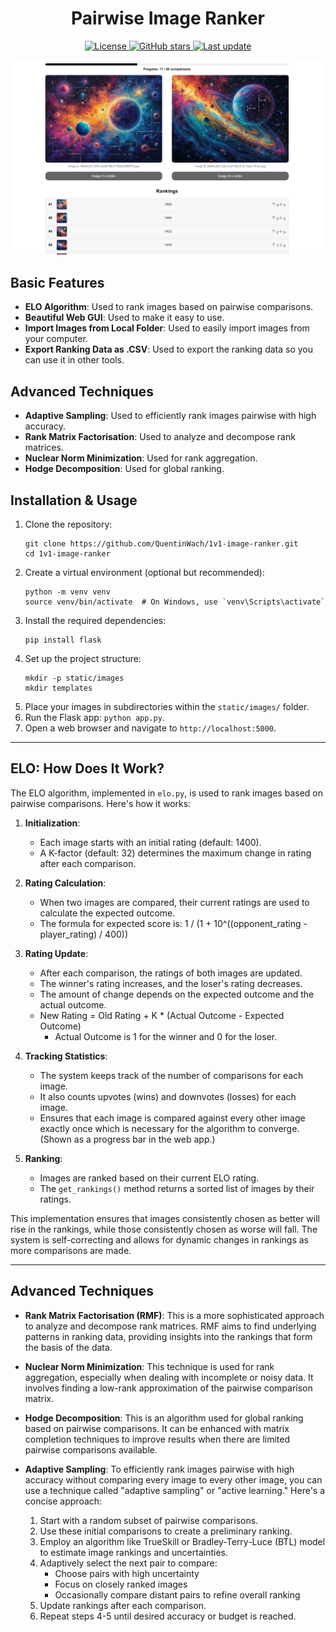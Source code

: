 <div align="center">
  <h1>Pairwise Image Ranker</h1>
  <p>
    <a href="https://github.com/QuentinWach/1v1-image-ranker/blob/main/LICENSE">
      <img src="https://img.shields.io/github/license/QuentinWach/1v1-image-ranker" alt="License">
    </a>
    <a href="https://github.com/QuentinWach/1v1-image-ranker/stargazers">
      <img src="https://img.shields.io/github/stars/QuentinWach/1v1-image-ranker" alt="GitHub stars">
    </a>
    <a href="https://github.com/QuentinWach/1v1-image-ranker/commits/main">
      <img src="https://img.shields.io/github/last-commit/QuentinWach/1v1-image-ranker" alt="Last update">
    </a>
  </p>
</div>

![alt text](static/header.png)


## Basic Features
- **ELO Algorithm**: Used to rank images based on pairwise comparisons.
- **Beautiful Web GUI**: Used to make it easy to use.
- **Import Images from Local Folder**: Used to easily import images from your computer.
- **Export Ranking Data as .CSV**: Used to export the ranking data so you can use it in other tools.

## Advanced Techniques
- **Adaptive Sampling**: Used to efficiently rank images pairwise with high accuracy.
- **Rank Matrix Factorisation**: Used to analyze and decompose rank matrices.
- **Nuclear Norm Minimization**: Used for rank aggregation.
- **Hodge Decomposition**: Used for global ranking.


## Installation & Usage
1. Clone the repository:
   ```
   git clone https://github.com/QuentinWach/1v1-image-ranker.git
   cd 1v1-image-ranker
   ```
2. Create a virtual environment (optional but recommended):
   ```
   python -m venv venv
   source venv/bin/activate  # On Windows, use `venv\Scripts\activate`
   ```
3. Install the required dependencies:
   ```
   pip install flask
   ```
4. Set up the project structure:
   ```
   mkdir -p static/images
   mkdir templates
   ```
5. Place your images in subdirectories within the `static/images/` folder.
6. Run the Flask app: `python app.py`.
7. Open a web browser and navigate to `http://localhost:5000`.

---
## ELO: How Does It Work?
The ELO algorithm, implemented in `elo.py`, is used to rank images based on pairwise comparisons. Here's how it works:

1. **Initialization**: 
   - Each image starts with an initial rating (default: 1400).
   - A K-factor (default: 32) determines the maximum change in rating after each comparison.

2. **Rating Calculation**:
   - When two images are compared, their current ratings are used to calculate the expected outcome.
   - The formula for expected score is: 1 / (1 + 10^((opponent_rating - player_rating) / 400))

3. **Rating Update**:
   - After each comparison, the ratings of both images are updated.
   - The winner's rating increases, and the loser's rating decreases.
   - The amount of change depends on the expected outcome and the actual outcome.
   - New Rating = Old Rating + K * (Actual Outcome - Expected Outcome)
     - Actual Outcome is 1 for the winner and 0 for the loser.

4. **Tracking Statistics**:
   - The system keeps track of the number of comparisons for each image.
   - It also counts upvotes (wins) and downvotes (losses) for each image.
   - Ensures that each image is compared against every other image exactly once which is necessary for the algorithm to converge. (Shown as a progress bar in the web app.)

5. **Ranking**:
   - Images are ranked based on their current ELO rating.
   - The `get_rankings()` method returns a sorted list of images by their ratings.

This implementation ensures that images consistently chosen as better will rise in the rankings, while those consistently chosen as worse will fall. The system is self-correcting and allows for dynamic changes in rankings as more comparisons are made.

---
## Advanced Techniques
- **Rank Matrix Factorisation (RMF)**: This is a more sophisticated approach to analyze and decompose rank matrices. RMF aims to find underlying patterns in ranking data, providing insights into the rankings that form the basis of the data.
- **Nuclear Norm Minimization**: This technique is used for rank aggregation, especially when dealing with incomplete or noisy data. It involves finding a low-rank approximation of the pairwise comparison matrix.
- **Hodge Decomposition**: This is an algorithm used for global ranking based on pairwise comparisons. It can be enhanced with matrix completion techniques to improve results when there are limited pairwise comparisons available.

- **Adaptive Sampling**: To efficiently rank images pairwise with high accuracy without comparing every image to every other image, you can use a technique called "adaptive sampling" or "active learning." Here's a concise approach:
   1. Start with a random subset of pairwise comparisons.
   2. Use these initial comparisons to create a preliminary ranking.
   3. Employ an algorithm like TrueSkill or Bradley-Terry-Luce (BTL) model to estimate image rankings and uncertainties.
   4. Adaptively select the next pair to compare:
      - Choose pairs with high uncertainty
      - Focus on closely ranked images
      - Occasionally compare distant pairs to refine overall ranking
   5. Update rankings after each comparison.
   6. Repeat steps 4-5 until desired accuracy or budget is reached.
